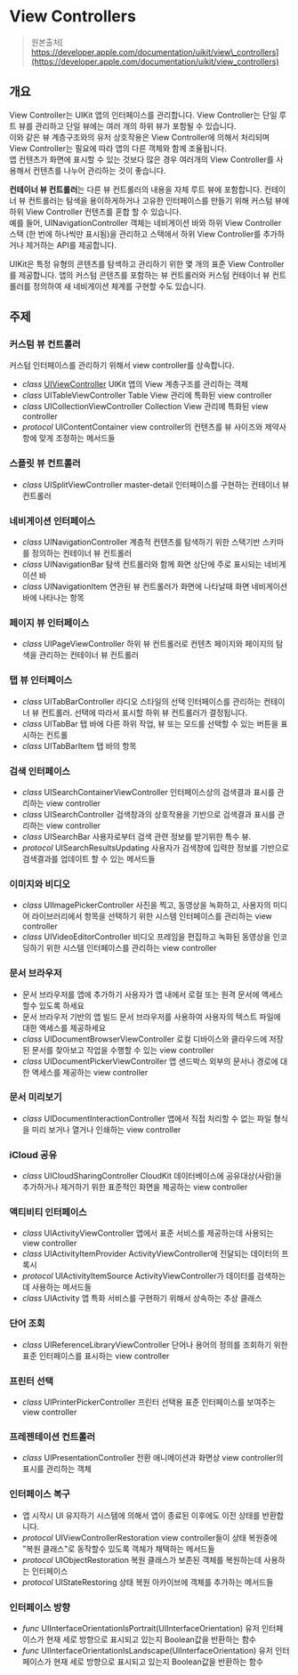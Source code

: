 # View Controllers

> 원본출처[  
> https://developer.apple.com/documentation/uikit/view\_controllers](https://developer.apple.com/documentation/uikit/view_controllers)

## 개요

View Controller는 UIKit 앱의 인터페이스를 관리합니다. View Controller는 단일 루트 뷰를 관리하고 단일 뷰에는 여러 개의 하위 뷰가 포함될 수 있습니다.  
이와 같은 뷰 계층구조와의 유저 상호작용은 View Controller에 의해서 처리되며 View Controller는 필요에 따라 앱의 다른 객체와 함께 조율됩니다.  
앱 컨텐츠가 화면에 표시할 수 있는 것보다 많은 경우 여러개의 View Controller를 사용해서 컨텐츠를 나누어 관리하는 것이 좋습니다.

**컨테이너 뷰 컨트롤러**는 다른 뷰 컨트롤러의 내용을 자체 루트 뷰에 포함합니다. 컨테이너 뷰 컨트롤러는 탐색을 용이하게하거나 고유한 인터페이스를 만들기 위해 커스텀 뷰에 하위 View Controller 컨텐츠를 혼합 할 수 있습니다.  
예를 들어, UINavigationController 객체는 네비게이션 바와 하위 View Controller 스택 \(한 번에 하나씩만 표시됨\)을 관리하고 스택에서 하위 View Controller를 추가하거나 제거하는 API를 제공합니다.

UIKit은 특정 유형의 콘텐츠를 탐색하고 관리하기 위한 몇 개의 표준 View Controller를 제공합니다. 앱의 커스텀 콘텐츠를 포함하는 뷰 컨트롤러와 커스텀 컨테이너 뷰 컨트롤러를 정의하여 새 네비게이션 체계를 구현할 수도 있습니다.

## 주제

### 커스텀 뷰 컨트롤러

커스텀 인터페이스를 관리하기 위해서 view controller를 상속합니다.

* _class_ [UIViewController](https://melodyarchive.gitbook.io/sagwa/uikit/view-controllers/uiviewcontroller) UIKit 앱의 View 계층구조를 관리하는 객체
* _class_ UITableViewController Table View 관리에 특화된 view controller
* _class_ UICollectionViewController Collection View 관리에 특화된 view controller
* _protocol_ UIContentContainer view controller의 컨텐츠를 뷰 사이즈와 제약사항에 맞게 조정하는 메서드들

### 스플릿 뷰 컨트롤러

* _class_ UISplitViewController master-detail 인터페이스를 구현하는 컨테이너 뷰 컨트롤러

### 네비게이션 인터페이스

* _class_ UINavigationController 계층적 컨텐츠를 탐색하기 위한 스택기반 스키마를 정의하는 컨테이너 뷰 컨트롤러
* _class_ UINavigationBar 탐색 컨트롤러와 함께 화면 상단에 주로 표시되는 네비게이션 바
* _class_ UINavigationItem 연관된 뷰 컨트롤러가 화면에 나타날때 화면 네비게이션 바에 나타나는 항목

### 페이지 뷰 인터페이스

* _class_ UIPageViewController 하위 뷰 컨트롤러로 컨텐츠 페이지와 페이지의 탐색을 관리하는 컨테이너 뷰 컨트롤러

### 탭 뷰 인터페이스

* _class_ UITabBarController 라디오 스타일의 선택 인터페이스를 관리하는 컨테이너 뷰 컨트롤러. 선택에 따라서 표시할 하위 뷰 컨트롤러가 결정됩니다.
* _class_ UITabBar 탭 바에 다른 하위 작업, 뷰 또는 모드를 선택할 수 있는 버튼을 표시하는 컨트롤
* _class_ UITabBarItem 탭 바의 항목

### 검색 인터페이스

* _class_ UISearchContainerViewController 인터페이스상의 검색결과 표시를 관리하는 view controller
* _class_ UISearchController 검색창과의 상호작용을 기반으로 검색결과 표시를 관리하는 view controller
* _class_ UISearchBar 사용자로부터 검색 관련 정보를 받기위한 특수 뷰.
* _protocol_ UISearchResultsUpdating 사용자가 검색창에 입력한 정보를 기반으로 검색결과를 업데이트 할 수 있는 메서드들

### 이미지와 비디오

* _class_ UIImagePickerController 사진을 찍고, 동영상을 녹화하고, 사용자의 미디어 라이브러리에서 항목을 선택하기 위한 시스템 인터페이스를 관리하는 view controller
* _class_ UIVideoEditorController 비디오 프레임을 편집하고 녹화된 동영상을 인코딩하기 위한 시스템 인터페이스를 관리하는 view controller

### 문서 브라우저

* 문서 브라우저를 앱에 추가하기 사용자가 앱 내에서 로컬 또는 원격 문서에 액세스 할수 있도록 하세요
* 문서 브라우저 기반의 앱 빌드 문서 브라우저를 사용하여 사용자의 텍스트 파일에 대한 액세스를 제공하세요
* _class_ UIDocumentBrowserViewController 로컬 디바이스와 클라우드에 저장된 문서를 찾아보고 작업을 수행할 수 있는 view controller
* _class_ UIDocumentPickerViewController 앱 샌드박스 외부의 문서나 경로에 대한 액세스를 제공하는 view controller

### 문서 미리보기

* _class_ UIDocumentInteractionController 앱에서 직접 처리할 수 없는 파일 형식을 미리 보거나 열거나 인쇄하는 view controller

### iCloud 공유

* _class_ UICloudSharingController CloudKit 데이터베이스에 공유대상\(사람\)을 추가하거나 제거하기 위한 표준적인 화면을 제공하는 view controller

### 액티비티 인터페이스

* _class_ UIActivityViewController 앱에서 표준 서비스를 제공하는데 사용되는 view controller
* _class_ UIActivityItemProvider ActivityViewController에 전달되는 데이터의 프록시
* _protocol_ UIActivityItemSource ActivityViewController가 데이터를 검색하는데 사용하는 메서드들
* _class_ UIActivity 앱 특화 서비스를 구현하기 위해서 상속하는 추상 클래스

### 단어 조회

* _class_ UIReferenceLibraryViewController 단어나 용어의 정의를 조회하기 위한 표준 인터페이스를 표시하는 view controller

### 프린터 선택

* _class_ UIPrinterPickerController 프린터 선택용 표준 인터페이스를 보여주는 view controller

### 프레젠테이션 컨트롤러

* _class_ UIPresentationController 전환 애니메이션과 화면상 view controller의 표시를 관리하는 객체

### 인터페이스 복구

* 앱 시작시 UI 유지하기 시스템에 의해서 앱이 종료된 이후에도 이전 상태를 반환합니다.
* _protocol_ UIViewControllerRestoration view controller들이 상태 복원중에 "복원 클래스"로 동작할수 있도록 객체가 채택하는 메서드들
* _protocol_ UIObjectRestoration 복원 클래스가 보존된 객체를 복원하는데 사용하는 인터페이스
* _protocol_ UIStateRestoring 상태 복원 아카이브에 객체를 추가하는 메서드들

### 인터페이스 방향

* _func_ UIInterfaceOrientationIsPortrait\(UIInterfaceOrientation\) 유저 인터페이스가 현재 세로 방향으로 표시되고 있는지 Boolean값을 반환하는 함수
* _func_ UIInterfaceOrientationIsLandscape\(UIInterfaceOrientation\) 유저 인터페이스가 현재 세로 방향으로 표시되고 있는지 Boolean값을 반환하는 함수

